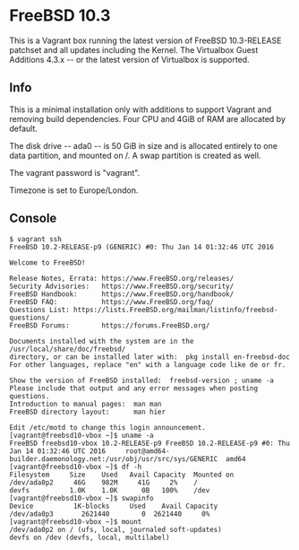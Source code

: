 # FreeBSD 10.3

This is a Vagrant box running the latest version of FreeBSD 10.3-RELEASE
patchset and all updates including the Kernel. The Virtualbox Guest
Additions 4.3.x -- or the latest version of Virtualbox is supported. 

## Info

This is a minimal installation only with additions to support Vagrant 
and removing build dependencies. Four CPU and 4GiB of RAM are allocated 
by default. 

The disk drive -- ada0 -- is 50 GiB in size and is allocated entirely to
one data partition, and mounted on /. A swap partition is created as well.

The vagrant password is "vagrant". 

Timezone is set to Europe/London.

## Console
```
$ vagrant ssh
FreeBSD 10.2-RELEASE-p9 (GENERIC) #0: Thu Jan 14 01:32:46 UTC 2016

Welcome to FreeBSD!

Release Notes, Errata: https://www.FreeBSD.org/releases/
Security Advisories:   https://www.FreeBSD.org/security/
FreeBSD Handbook:      https://www.FreeBSD.org/handbook/
FreeBSD FAQ:           https://www.FreeBSD.org/faq/
Questions List: https://lists.FreeBSD.org/mailman/listinfo/freebsd-questions/
FreeBSD Forums:        https://forums.FreeBSD.org/

Documents installed with the system are in the /usr/local/share/doc/freebsd/
directory, or can be installed later with:  pkg install en-freebsd-doc
For other languages, replace "en" with a language code like de or fr.

Show the version of FreeBSD installed:  freebsd-version ; uname -a
Please include that output and any error messages when posting questions.
Introduction to manual pages:  man man
FreeBSD directory layout:      man hier

Edit /etc/motd to change this login announcement.
[vagrant@freebsd10-vbox ~]$ uname -a
FreeBSD freebsd10-vbox 10.2-RELEASE-p9 FreeBSD 10.2-RELEASE-p9 #0: Thu Jan 14 01:32:46 UTC 2016     root@amd64-builder.daemonology.net:/usr/obj/usr/src/sys/GENERIC  amd64
[vagrant@freebsd10-vbox ~]$ df -h
Filesystem     Size    Used   Avail Capacity  Mounted on
/dev/ada0p2     46G    982M     41G     2%    /
devfs          1.0K    1.0K      0B   100%    /dev
[vagrant@freebsd10-vbox ~]$ swapinfo
Device          1K-blocks     Used    Avail Capacity
/dev/ada0p3       2621440        0  2621440     0%
[vagrant@freebsd10-vbox ~]$ mount
/dev/ada0p2 on / (ufs, local, journaled soft-updates)
devfs on /dev (devfs, local, multilabel)
```
